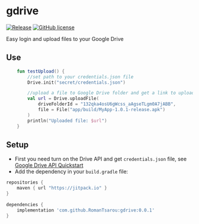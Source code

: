 
# gdrive
[![Release](https://jitpack.io/v/RomanTsarou/gdrive.svg)](https://jitpack.io/#RomanTsarou/gdrive)
[![GitHub license](https://img.shields.io/badge/license-Apache%20License%202.0-blue.svg?style=flat)](http://www.apache.org/licenses/LICENSE-2.0)

Easy login and upload files to your Google Drive

## Use

```kotlin
    fun testUpload() {
        //set path to your credentials.json file
        Drive.init("secret/credentials.json")

        //upload a file to Google Drive folder and get a link to uploaded file
        val url = Drive.uploadFile(
            driveFolderId = "132qka4osU6gWcss_aAgseTLgm0A7jABB",
            file = File("app/build/MyApp-1.0.1-release.apk")
        )
        println("Uploaded file: $url")
    }
```

## Setup

* First you need turn on the Drive API and get `credentials.json` file, see [Google Drive API Quickstart](https://developers.google.com/drive/api/v3/quickstart/java)
* Add the dependency in your `build.gradle` file:
  
```gradle  
repositories {  
    maven { url "https://jitpack.io" }  
}  
  
dependencies { 
	implementation 'com.github.RomanTsarou:gdrive:0.0.1'
}  
```